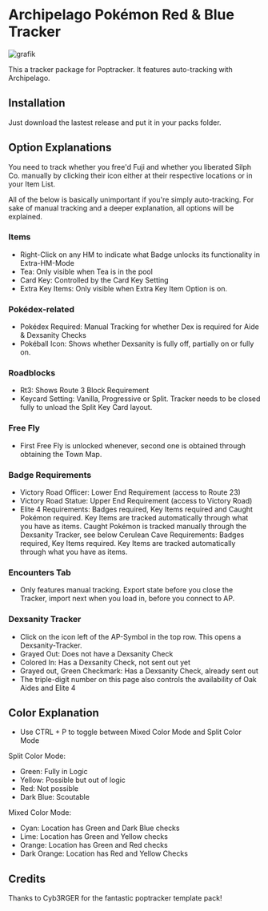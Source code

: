 # Archipelago Pokémon Red & Blue Tracker
![grafik](https://github.com/coveleski/rb2/assets/32203971/63f7a84d-9b83-4c2a-9c9f-86f1b870f7a3)


This a tracker package for Poptracker. It features auto-tracking with Archipelago.

## Installation

Just download the lastest release and put it in your packs folder.

## Option Explanations

You need to track whether you free'd Fuji and whether you liberated Silph Co. manually by clicking their icon either at their respective locations or in your Item List.

All of the below is basically unimportant if you're simply auto-tracking. For sake of manual tracking and a deeper explanation, all options will be explained.
### Items
- Right-Click on any HM to indicate what Badge unlocks its functionality in Extra-HM-Mode
- Tea: Only visible when Tea is in the pool
- Card Key: Controlled by the Card Key Setting
- Extra Key Items: Only visible when Extra Key Item Option is on.
  
### Pokédex-related
- Pokédex Required: Manual Tracking for whether Dex is required for Aide & Dexsanity Checks
- Pokéball Icon: Shows whether Dexsanity is fully off, partially on or fully on.

### Roadblocks
- Rt3: Shows Route 3 Block Requirement
- Keycard Setting: Vanilla, Progressive or Split. Tracker needs to be closed fully to unload the Split Key Card layout.

### Free Fly
- First Free Fly is unlocked whenever, second one is obtained through obtaining the Town Map.

### Badge Requirements
- Victory Road Officer: Lower End Requirement (access to Route 23)
- Victory Road Statue: Upper End Requirement (access to Victory Road)
- Elite 4 Requirements: Badges required, Key Items required and Caught Pokémon required. Key Items are tracked automatically through what you have as items. Caught Pokémon is tracked manually through the Dexsanity Tracker, see below
  Cerulean Cave Requirements: Badges required, Key Items required. Key Items are tracked automatically through what you have as items.

### Encounters Tab
- Only features manual tracking. Export state before you close the Tracker, import next when you load in, before you connect to AP.

### Dexsanity Tracker
- Click on the icon left of the AP-Symbol in the top row. This opens a Dexsanity-Tracker.
- Grayed Out: Does not have a Dexsanity Check
- Colored In: Has a Dexsanity Check, not sent out yet
- Grayed out, Green Checkmark: Has a Dexsanity Check, already sent out
- The triple-digit number on this page also controls the availability of Oak Aides and Elite 4 

## Color Explanation
- Use CTRL + P to toggle between Mixed Color Mode and Split Color Mode

Split Color Mode:
- Green: Fully in Logic
- Yellow: Possible but out of logic
- Red: Not possible
- Dark Blue: Scoutable

Mixed Color Mode:
- Cyan: Location has Green and Dark Blue checks
- Lime: Location has Green and Yellow checks
- Orange: Location has Green and Red checks
- Dark Orange: Location has Red and Yellow Checks
  
## Credits
Thanks to Cyb3RGER for the fantastic poptracker template pack!
